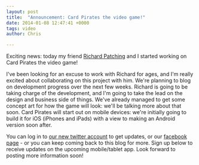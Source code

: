 ```yaml
---
layout: post
title:  "Announcement: Card Pirates the video game!"
date: 2014-01-08 12:47:41 +0000
tags: video
author: Chris

---
```


Exciting news: today my friend [Richard Patching](http://twitter.com/disciplex) and I started working on Card Pirates the video game!

I've been looking for an excuse to work with Richard for ages, and I'm really excited about collaborating on this project with him. We're planning to blog on development progress over the next few weeks. Richard is going to be taking charge of the development, and I'm going to take the lead on the design and business side of things. We've already managed to get some concept art for how the game will look: we'll be talking more about that soon. Card Pirates will start out on mobile devices: we're initially going to build it for iOS (iPhones and iPads) with a view to making an Android version soon after.

You can log in to [our new twitter account](http://twitter.com/cardpirates) to get updates, or our [facebook page](https://www.facebook.com/cardpirates) - or you can keep coming back to this blog for more. Sign up below to receive updates on the upcoming mobile/tablet app. Look forward to posting more information soon!
